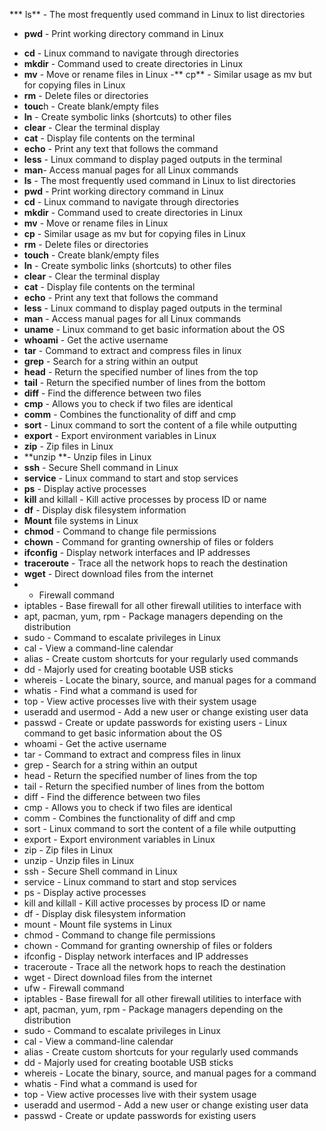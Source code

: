 *** ls** - The most frequently used command in Linux to list directories
* **pwd** - Print working directory command in Linux
- **cd** - Linux command to navigate through directories
- **mkdir** - Command used to create directories in Linux
- **mv** - Move or rename files in Linux
-** cp** - Similar usage as mv but for copying files in Linux
- **rm** - Delete files or directories
- **touc**h - Create blank/empty files
- **ln** - Create symbolic links (shortcuts) to other files
- **clear** - Clear the terminal display
- **cat** - Display file contents on the terminal
- **echo** - Print any text that follows the command
- **less** - Linux command to display paged outputs in the terminal
- **man**- Access manual pages for all Linux commands
- **ls** - The most frequently used command in Linux to list directories
- **pwd** - Print working directory command in Linux
- **cd** - Linux command to navigate through directories
- **mkdir** - Command used to create directories in Linux
- **mv** - Move or rename files in Linux
- **cp** - Similar usage as mv but for copying files in Linux
- **rm** - Delete files or directories
- **touch** - Create blank/empty files
- **ln** - Create symbolic links (shortcuts) to other files
- **clear** - Clear the terminal display
- **cat** - Display file contents on the terminal
- **echo** - Print any text that follows the command
- **less** - Linux command to display paged outputs in the terminal
- **man** - Access manual pages for all Linux commands
- **uname** - Linux command to get basic information about the OS
- **whoami** - Get the active username
- **tar** - Command to extract and compress files in linux
- **grep** - Search for a string within an output
- **head** - Return the specified number of lines from the top
- **tail** - Return the specified number of lines from the bottom
- **diff** - Find the difference between two files
- **cmp** - Allows you to check if two files are identical
- **comm** - Combines the functionality of diff and cmp
- **sort** - Linux command to sort the content of a file while outputting
- **export** - Export environment variables in Linux
- **zip** - Zip files in Linux
- **unzip **- Unzip files in Linux
- **ssh** - Secure Shell command in Linux
- **service** - Linux command to start and stop services
- **ps** - Display active processes
- **kill** and killall - Kill active processes by process ID or name
- **df** - Display disk filesystem information
-  **Mount** file systems in Linux
- **chmod** - Command to change file permissions
- **chown** - Command for granting ownership of files or folders
- **ifconfig** - Display network interfaces and IP addresses
- **traceroute** - Trace all the network hops to reach the destination
- **wget** - Direct download files from the internet
- - Firewall command
- iptables - Base firewall for all other firewall utilities to interface with
- apt, pacman, yum, rpm - Package managers depending on the distribution
- sudo - Command to escalate privileges in Linux
- cal - View a command-line calendar
- alias - Create custom shortcuts for your regularly used commands
- dd - Majorly used for creating bootable USB sticks
- whereis - Locate the binary, source, and manual pages for a command
- whatis - Find what a command is used for
- top - View active processes live with their system usage
- useradd and usermod - Add a new user or change existing user data
- passwd - Create or update passwords for existing users - Linux command to get basic information about the OS
- whoami - Get the active username
- tar - Command to extract and compress files in linux
- grep - Search for a string within an output
- head - Return the specified number of lines from the top
- tail - Return the specified number of lines from the bottom
- diff - Find the difference between two files
- cmp - Allows you to check if two files are identical
- comm - Combines the functionality of diff and cmp
- sort - Linux command to sort the content of a file while outputting
- export - Export environment variables in Linux
- zip - Zip files in Linux
- unzip - Unzip files in Linux
- ssh - Secure Shell command in Linux
- service - Linux command to start and stop services
- ps - Display active processes
- kill and killall - Kill active processes by process ID or name
- df - Display disk filesystem information
- mount - Mount file systems in Linux
- chmod - Command to change file permissions
- chown - Command for granting ownership of files or folders
- ifconfig - Display network interfaces and IP addresses
- traceroute - Trace all the network hops to reach the destination
- wget - Direct download files from the internet
- ufw - Firewall command
- iptables - Base firewall for all other firewall utilities to interface with
- apt, pacman, yum, rpm - Package managers depending on the distribution
- sudo - Command to escalate privileges in Linux
- cal - View a command-line calendar
- alias - Create custom shortcuts for your regularly used commands
- dd - Majorly used for creating bootable USB sticks
- whereis - Locate the binary, source, and manual pages for a command
- whatis - Find what a command is used for
- top - View active processes live with their system usage
- useradd and usermod - Add a new user or change existing user data
- passwd - Create or update passwords for existing users
